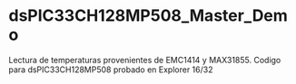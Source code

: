 # dsPIC33CH128MP508_Master_Demo
Lectura de temperaturas provenientes de EMC1414 y MAX31855. Codigo para dsPIC33CH128MP508 probado en Explorer 16/32
